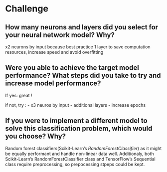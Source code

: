 # Challenge

## How many neurons and layers did you select for your neural network model? Why?

x2 neurons by input because best practice
1 layer to save computation resources, increase speed and avoid overfitting 


## Were you able to achieve the target model performance? What steps did you take to try and increase model performance?

If yes: great !

if not, try :
    - x3 neuros by input
    - additional layers
    - increase epochs


## If you were to implement a different model to solve this classification problem, which would you choose? Why?

Random forest classifiers(Scikit-Learn’s *RandomForestClassifier*) as it might be equally performant and handle non-linear data well.
Additionaly, both Scikit-Learn’s RandomForestClassifier class and TensorFlow’s Sequential class require preprocessing, so prepocessing stpeps could be kept.
